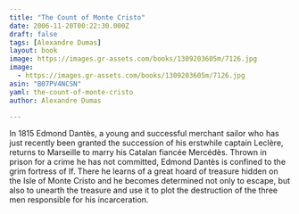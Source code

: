 ```yaml
---
title: "The Count of Monte Cristo"
date: 2006-11-20T00:22:30.000Z
draft: false
tags: [Alexandre Dumas]
layout: book
image: https://images.gr-assets.com/books/1309203605m/7126.jpg
image: 
  - https://images.gr-assets.com/books/1309203605m/7126.jpg
asin: "B07PV4NCSN"
yaml: the-count-of-monte-cristo
author: Alexandre Dumas

---
```


In 1815 Edmond Dantès, a young and successful merchant sailor who has just recently been granted the succession of his erstwhile captain Leclère, returns to Marseille to marry his Catalan fiancée Mercédès. Thrown in prison for a crime he has not committed, Edmond Dantès is confined to the grim fortress of If. There he learns of a great hoard of treasure hidden on the Isle of Monte Cristo and he becomes determined not only to escape, but also to unearth the treasure and use it to plot the destruction of the three men responsible for his incarceration.